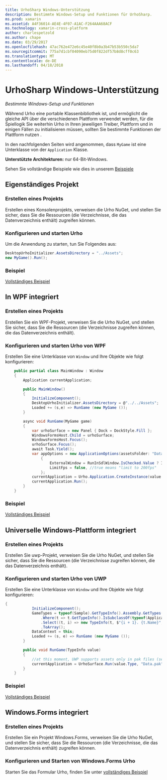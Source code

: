 ```yaml
---
title: UrhoSharp Windows-Unterstützung
description: Bestimmte Windows-Setup und Funktionen für UrhoSharp.
ms.prod: xamarin
ms.assetid: A4F36014-AE4E-4F07-A1AC-F264AAA68ACF
ms.technology: xamarin-cross-platform
author: charlespetzold
ms.author: chape
ms.date: 03/29/2017
ms.openlocfilehash: 47ac762e472e6c45e40f8b0a3b47b53b550c5da7
ms.sourcegitcommit: 775a7d1cbf04090eb75d0f822df57b8d8cff0c63
ms.translationtype: MT
ms.contentlocale: de-DE
ms.lasthandoff: 04/18/2018
---
```

# <a name="urhosharp-windows-support"></a>UrhoSharp Windows-Unterstützung

_Bestimmte Windows-Setup und Funktionen_

Während Urho eine portable Klassenbibliothek ist, und ermöglicht die gleiche API über die verschiedenen Plattform verwendet werden, für die Spiellogik Sie weiterhin Urho in Ihren jeweiligen Treiber, Plattform und in einigen Fällen zu initialisieren müssen, sollten Sie bestimmte Funktionen der Plattform nutzen .

In den nachfolgenden Seiten wird angenommen, dass `MyGame` ist eine Unterklasse von der `Application` Klasse.

**Unterstützte Architekturen:** nur 64-Bit-Windows.

Sehen Sie vollständige Beispiele wie dies in unserem [Beispiele](https://github.com/xamarin/urho-samples/tree/master/FeatureSamples)

## <a name="standalone-project"></a>Eigenständiges Projekt

### <a name="creating-a-project"></a>Erstellen eines Projekts

Erstellen eines Konsolenprojekts, verweisen die Urho NuGet, und stellen Sie sicher, dass Sie die Ressourcen (die Verzeichnisse, die das Datenverzeichnis enthält) zugreifen können.

### <a name="configuring-and-launching-urho"></a>Konfigurieren und starten Urho

Um die Anwendung zu starten, tun Sie Folgendes aus:

```csharp
DesktopUrhoInitializer.AssetsDirectory = "../Assets";
new MyGame().Run();
```

### <a name="example"></a>Beispiel

[Vollständiges Beispiel](https://github.com/xamarin/urho-samples/tree/master/FeatureSamples/Desktop)

## <a name="integrated-with-wpf"></a>In WPF integriert

### <a name="creating-a-project"></a>Erstellen eines Projekts

Erstellen Sie ein WPF-Projekt, verweisen Sie die Urho NuGet, und stellen Sie sicher, dass Sie die Ressourcen (die Verzeichnisse zugreifen können, die das Datenverzeichnis enthält).

### <a name="configuring-and-launching-urho-from-wpf"></a>Konfigurieren und starten Urho von WPF

Erstellen Sie eine Unterklasse von `Window` und Ihre Objekte wie folgt konfigurieren:

```csharp
    public partial class MainWindow : Window
    {
        Application currentApplication;

        public MainWindow()
        {
            InitializeComponent();
            DesktopUrhoInitializer.AssetsDirectory = @"../../Assets";
            Loaded += (s,e) => RunGame (new MyGame ());
        }

        async void RunGame(MyGame game)
        {
            var urhoSurface = new Panel { Dock = DockStyle.Fill };
            WindowsFormsHost.Child = urhoSurface;
            WindowsFormsHost.Focus();
            urhoSurface.Focus();
            await Task.Yield();
            var appOptions = new ApplicationOptions(assetsFolder: "Data")
                {
                    ExternalWindow = RunInSdlWindow.IsChecked.Value ? IntPtr.Zero : urhoSurface.Handle,
                    LimitFps = false, //true means "limit to 200fps"
                };
            currentApplication = Urho.Application.CreateInstance(value.Type, appOptions);
            currentApplication.Run();
        }
    }
```

### <a name="example"></a>Beispiel

[Vollständiges Beispiel](https://github.com/xamarin/urho-samples/tree/master/FeatureSamples/WPF)

## <a name="integrated-with-uwp"></a>Universelle Windows-Plattform integriert

### <a name="creating-a-project"></a>Erstellen eines Projekts

Erstellen Sie uwp-Projekt, verweisen Sie die Urho NuGet, und stellen Sie sicher, dass Sie die Ressourcen (die Verzeichnisse zugreifen können, die das Datenverzeichnis enthält).

### <a name="configuring-and-launching-urho-from-uwp"></a>Konfigurieren und starten Urho von UWP

Erstellen Sie eine Unterklasse von `Window` und Ihre Objekte wie folgt konfigurieren:

```csharp
{
            InitializeComponent();
            GameTypes = typeof(Sample).GetTypeInfo().Assembly.GetTypes()
                .Where(t => t.GetTypeInfo().IsSubclassOf(typeof(Application)) && t != typeof(Sample))
                .Select((t, i) => new TypeInfo(t, $"{i + 1}. {t.Name}", ""))
                .ToArray();
            DataContext = this;
            Loaded += (s, e) => RunGame (new MyGame ());
        }

        public void RunGame(TypeInfo value)
        {
            //at this moment, UWP supports assets only in pak files (see PackageTool)
            currentApplication = UrhoSurface.Run(value.Type, "Data.pak");
        }
    }
```

### <a name="example"></a>Beispiel

[Vollständiges Beispiel](https://github.com/xamarin/urho-samples/tree/master/FeatureSamples/UWP)

## <a name="integrated-with-windowsforms"></a>Windows.Forms integriert

### <a name="creating-a-project"></a>Erstellen eines Projekts

Erstellen Sie ein Projekt Windows.Forms, verweisen Sie die Urho NuGet, und stellen Sie sicher, dass Sie die Ressourcen (die Verzeichnisse, die das Datenverzeichnis enthält) zugreifen können.

### <a name="configuring-and-launching-urho-from-windowsforms"></a>Konfigurieren und Starten von Windows.Forms Urho

Starten Sie das Formular Urho, finden Sie unter [vollständiges Beispiel](https://github.com/xamarin/urho-samples/blob/master/FeatureSamples/WinForms/SamplesForm.cs)
